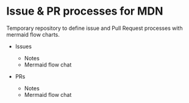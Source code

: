 # Issue & PR processes for MDN

Temporary repository to define issue and Pull Request processes with mermaid flow charts.

- Issues

  - Notes
  - Mermaid flow chat

- PRs

  - Notes
  - Mermaid flow chat
